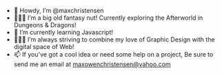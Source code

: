 - 🤠 Howdy, I’m @maxchristensen
- 🧙🏼‍♂️ I’m a big old fantasy nut! Currently exploring the Afterworld in Dungeons & Dragons!
- 💾 I’m currently learning Javascript!
- 🧑🏼‍🎨 I’m always striving to combine my love of Graphic Design with the digital space of Web!
- 📫 If you've got a cool idea or need some help on a project, Be sure to send me an email at maxowenchristensen@yahoo.com

<!---
maxchristensen/maxchristensen is a ✨ special ✨ repository because its `README.md` (this file) appears on your GitHub profile.
You can click the Preview link to take a look at your changes.
--->
